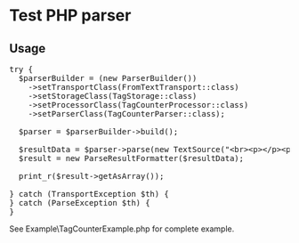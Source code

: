 # Test PHP parser
## Usage
<pre>
try {
  $parserBuilder = (new ParserBuilder())
    ->setTransportClass(FromTextTransport::class)
    ->setStorageClass(TagStorage::class)
    ->setProcessorClass(TagCounterProcessor::class)
    ->setParserClass(TagCounterParser::class);

  $parser = $parserBuilder->build();

  $resultData = $parser->parse(new TextSource("&ltbr&gt&lt;p&gt;&lt;/p&gt;&lt;p&gt;"));
  $result = new ParseResultFormatter($resultData);

  print_r($result->getAsArray());

} catch (TransportException $th) {
} catch (ParseException $th) {
}
</pre>

See Example\TagCounterExample.php for complete example.

